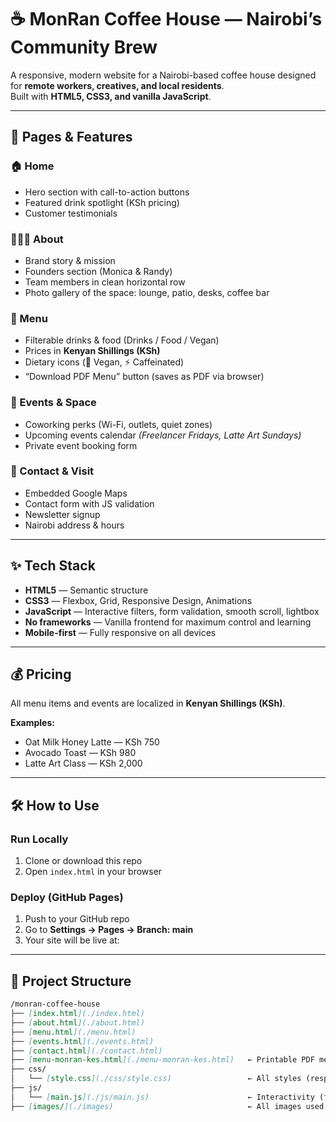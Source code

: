 # ☕ MonRan Coffee House — Nairobi’s Community Brew

A responsive, modern website for a Nairobi-based coffee house designed for **remote workers, creatives, and local residents**.  
Built with **HTML5, CSS3, and vanilla JavaScript**.  

---

## 📍 Pages & Features

### 🏠 Home
- Hero section with call-to-action buttons  
- Featured drink spotlight (KSh pricing)  
- Customer testimonials  

### 🧑‍🤝‍🧑 About
- Brand story & mission  
- Founders section (Monica & Randy)  
- Team members in clean horizontal row  
- Photo gallery of the space: lounge, patio, desks, coffee bar  

### 📜 Menu
- Filterable drinks & food (Drinks / Food / Vegan)  
- Prices in **Kenyan Shillings (KSh)**  
- Dietary icons (🌱 Vegan, ⚡ Caffeinated)  
- “Download PDF Menu” button (saves as PDF via browser)  

### 📅 Events & Space
- Coworking perks (Wi-Fi, outlets, quiet zones)  
- Upcoming events calendar *(Freelancer Fridays, Latte Art Sundays)*  
- Private event booking form  

### 📍 Contact & Visit
- Embedded Google Maps  
- Contact form with JS validation  
- Newsletter signup  
- Nairobi address & hours  

---

## ✨ Tech Stack
- **HTML5** — Semantic structure  
- **CSS3** — Flexbox, Grid, Responsive Design, Animations  
- **JavaScript** — Interactive filters, form validation, smooth scroll, lightbox  
- **No frameworks** — Vanilla frontend for maximum control and learning  
- **Mobile-first** — Fully responsive on all devices  

---

## 💰 Pricing
All menu items and events are localized in **Kenyan Shillings (KSh)**.  

**Examples:**  
- Oat Milk Honey Latte — KSh 750  
- Avocado Toast — KSh 980  
- Latte Art Class — KSh 2,000  

---

## 🛠️ How to Use

### Run Locally
1. Clone or download this repo  
2. Open `index.html` in your browser  

### Deploy (GitHub Pages)
1. Push to your GitHub repo  
2. Go to **Settings → Pages → Branch: main**  
3. Your site will be live at:

---

## 📂 Project Structure

```markdown
/monran-coffee-house
├── [index.html](./index.html)
├── [about.html](./about.html)
├── [menu.html](./menu.html)
├── [events.html](./events.html)
├── [contact.html](./contact.html)
├── [menu-monran-kes.html](./menu-monran-kes.html)   ← Printable PDF menu (Save as PDF)
├── css/
│   └── [style.css](./css/style.css)                 ← All styles (responsive, animations, layout)
├── js/
│   └── [main.js](./js/main.js)                      ← Interactivity (filters, forms, scroll)
├── [images/](./images)                              ← All images used in the site

